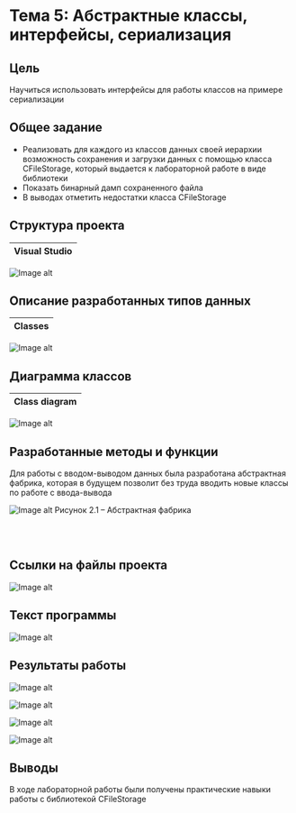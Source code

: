 # Тема 5: Абстрактные классы, интерфейсы, сериализация

## Цель
Научиться использовать интерфейсы для работы классов на примере сериализации

## Общее задание
- Реализовать для каждого из классов данных своей иерархии возможность сохранения и загрузки данных с помощью класса CFileStorage, который выдается к лабораторной работе в виде библиотеки
- Показать бинарный дамп сохраненного файла
- В выводах отметить недостатки класса CFileStorage

## Структура проекта
| Visual Studio |
| :-: |
![Image alt](https://raw.githubusercontent.com/kit25a/se-cpp/master/shazhko-artem/doc/shazhko05/source/Image01.png)


## Описание разработанных типов данных
| Classes |
| :-: |
![Image alt](https://raw.githubusercontent.com/kit25a/se-cpp/master/shazhko-artem/doc/shazhko05/source/Image002.png)


## Диаграмма классов
| Class diagram |
| :-: |
![Image alt](https://raw.githubusercontent.com/kit25a/se-cpp/master/shazhko-artem/doc/shazhko05/source/Image003.png)


## Разработанные методы и функции
Для работы с вводом-выводом данных была разработана абстрактная фабрика, которая в будущем позволит без труда вводить новые классы по работе с ввода-вывода

![Image alt](https://raw.githubusercontent.com/kit25a/se-cpp/master/shazhko-artem/doc/shazhko05/source/Image04.png)
Рисунок 2.1 – Абстрактная фабрика

<br><br>
## Ссылки на файлы проекта

![Image alt](https://raw.githubusercontent.com/kit25a/se-cpp/master/shazhko-artem/doc/shazhko05/source/Image05.png)


## Текст программы

![Image alt](https://raw.githubusercontent.com/kit25a/se-cpp/master/shazhko-artem/doc/shazhko05/source/Image06.png)

## Результаты работы
![Image alt](https://raw.githubusercontent.com/kit25a/se-cpp/master/shazhko-artem/doc/shazhko05/source/Image07.png)

![Image alt](https://raw.githubusercontent.com/kit25a/se-cpp/master/shazhko-artem/doc/shazhko05/source/Image08.png)

![Image alt](https://raw.githubusercontent.com/kit25a/se-cpp/master/shazhko-artem/doc/shazhko05/source/Image09.png)

![Image alt](https://raw.githubusercontent.com/kit25a/se-cpp/master/shazhko-artem/doc/shazhko05/source/Image10.png)


## Выводы
В ходе лабораторной работы были получены практические навыки работы с библиотекой CFileStorage